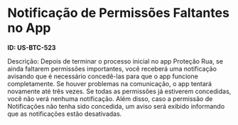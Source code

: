 # Notificação de Permissões Faltantes no App

**ID: US-BTC-523**

Descrição: Depois de terminar o processo inicial no app Proteção Rua, se ainda faltarem permissões importantes, você receberá uma notificação avisando que é necessário concedê-las para que o app funcione completamente. Se houver problemas na comunicação, o app tentará novamente até três vezes. Se todas as permissões já estiverem concedidas, você não verá nenhuma notificação. Além disso, caso a permissão de Notificações não tenha sido concedida, um aviso será exibido informando que as notificações estão desativadas.